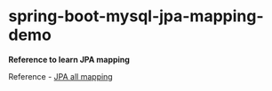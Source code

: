 # spring-boot-mysql-jpa-mapping-demo

**Reference to learn JPA mapping**

Reference - [JPA all mapping](https://www.javaguides.net/2019/08/spring-boot-hibernate-many-to-many-example.html)
